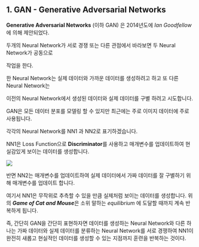 ## 1. GAN - Generative Adversarial Networks

**Generative Adversarial Networks** (이하 GAN) 은 2014년도에 *Ian Goodfellow*에 의해 제안되었다. 

두개의 Neural Network가 서로 경쟁 또는 다른 관점에서 바라보면 두 Neural Network가 공동으로

작업을 한다.



한 Neural Network는 실제 데이터와 가까운 데이터를 생성하려고 하고 또 다른 Neural Network는

이전의 Neural Network에서 생성된 데이터와 실제 데이터를 구별 하려고 시도합니다.

GAN은 모든 데이터 분포를 모델링 할 수 있지만 최근에는 주로 이미지 데이터에 주로 사용됩니다.

각각의 Neural Network를 NN1 과 NN2로 표기하겠습니다.



NN1은 Loss Function으로 **Discriminator**를 사용하고 매개변수를 업데이트하여 현실감있게 보이는 데이터를 생성합니다.



![](https://github.com/ssibongee/GAN/blob/master/1.%20GAN/GANs.png?raw=true)



반면 NN2는 매개변수를 업데이트하여 실제 데이터에서 가짜 데이터를 잘 구별하기 위해 매개변수를 업데이트 합니다.  



여기서 NN1은 무작위로 추측할 수 있을 만큼 실제처럼 보이는 데이터를 생성합니다. 위의 ***Game of Cat and Mouse***은 소위 말하는 *equilibrium* 에 도달할 때까지 계속 반복하게 됩니다.



즉, 간단히 GAN을 간단히 표현하자면 데이터를 생성하는 Neural Network와 다른 하나는 가짜 데이터와 실제 데이터를 분류하는 Neural Network를 서로 경쟁하여 NN1이 완전히 새롭고 현실적인 데이터를 생성할 수 있는 지점까지 훈련을 반복하는 것이다.